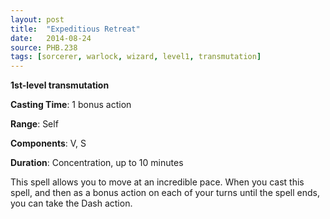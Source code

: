 ```yaml
---
layout: post
title:  "Expeditious Retreat"
date:   2014-08-24
source: PHB.238
tags: [sorcerer, warlock, wizard, level1, transmutation]
---
```


**1st-level transmutation**

**Casting Time**: 1 bonus action

**Range**: Self

**Components**: V, S

**Duration**: Concentration, up to 10 minutes

This spell allows you to move at an incredible pace. When you cast this spell, and then as a bonus action on each of your turns until the spell ends, you can take the Dash action.